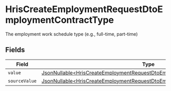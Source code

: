 # HrisCreateEmploymentRequestDtoEmploymentContractType

The employment work schedule type (e.g., full-time, part-time)


## Fields

| Field                                                                                                                                                                        | Type                                                                                                                                                                         | Required                                                                                                                                                                     | Description                                                                                                                                                                  |
| ---------------------------------------------------------------------------------------------------------------------------------------------------------------------------- | ---------------------------------------------------------------------------------------------------------------------------------------------------------------------------- | ---------------------------------------------------------------------------------------------------------------------------------------------------------------------------- | ---------------------------------------------------------------------------------------------------------------------------------------------------------------------------- |
| `value`                                                                                                                                                                      | [JsonNullable\<HrisCreateEmploymentRequestDtoEmploymentContractTypeValue>](../../models/components/HrisCreateEmploymentRequestDtoEmploymentContractTypeValue.md)             | :heavy_minus_sign:                                                                                                                                                           | N/A                                                                                                                                                                          |
| `sourceValue`                                                                                                                                                                | [JsonNullable\<HrisCreateEmploymentRequestDtoEmploymentContractTypeSourceValue>](../../models/components/HrisCreateEmploymentRequestDtoEmploymentContractTypeSourceValue.md) | :heavy_minus_sign:                                                                                                                                                           | N/A                                                                                                                                                                          |